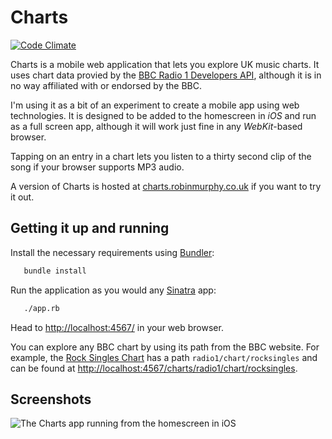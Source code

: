 # Charts

[![Code Climate](https://codeclimate.com/github/robinjmurphy/charts.png)](https://codeclimate.com/github/robinjmurphy/charts)

Charts is a mobile web application that lets you explore UK music charts. It uses chart data provied by the [BBC Radio 1 Developers API](http://www.bbc.co.uk/radio1/developers/api/), although it is in no way affiliated with or endorsed by the BBC.

I'm using it as a bit of an experiment to create a mobile app using web technologies. It is designed to be added to the homescreen in *iOS* and run as a full screen app, although it will work just fine in any *WebKit*-based browser.

Tapping on an entry in a chart lets you listen to a thirty second clip of the song if your browser supports MP3 audio.

A version of Charts is hosted at [charts.robinmurphy.co.uk](http://charts.robinmurphy.co.uk/) if you want to try it out.

## Getting it up and running

Install the necessary requirements using [Bundler](http://gembundler.com/):

```bash
   bundle install
```

Run the application as you would any [Sinatra](http://www.sinatrarb.com/) app:

```bash
   ./app.rb
```

Head to [http://localhost:4567/](http://localhost:4567/) in your web browser.

You can explore any BBC chart by using its path from the BBC website. For example, the [Rock Singles Chart](http://www.bbc.co.uk/radio1/chart/rocksingles) has a path `radio1/chart/rocksingles` and can be found at [http://localhost:4567/charts/radio1/chart/rocksingles](http://localhost:4567/charts/radio1/chart/rocksingles).

## Screenshots

![The Charts app running from the homescreen in iOS](http://charts.robinmurphy.co.uk/screenshots/landscape.png)
